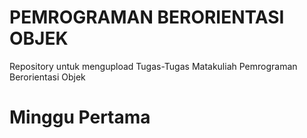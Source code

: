 # PEMROGRAMAN BERORIENTASI OBJEK
Repository untuk mengupload Tugas-Tugas Matakuliah Pemrograman Berorientasi Objek


# Minggu Pertama
